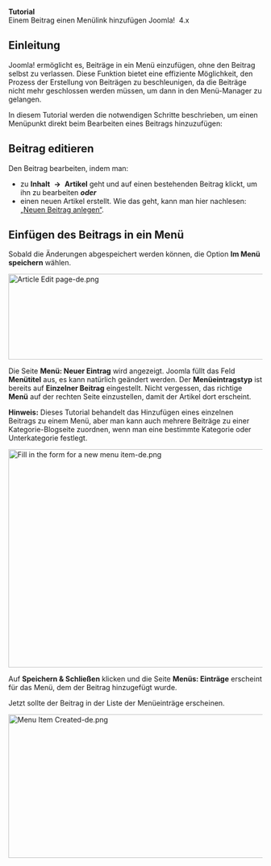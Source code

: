 <!-- Filename: J4.x:Adding_a_menu_link_in_an_article / Display title: Einem Beitrag einen Menülink hinzufügen -->

<span id="main-portal-heading">**Tutorial**  
Einem Beitrag einen Menülink hinzufügen</span> Joomla!  4.x

## Einleitung

Joomla! ermöglicht es, Beiträge in ein Menü einzufügen, ohne den Beitrag
selbst zu verlassen. Diese Funktion bietet eine effiziente Möglichkeit,
den Prozess der Erstellung von Beiträgen zu beschleunigen, da die
Beiträge nicht mehr geschlossen werden müssen, um dann in den
Menü-Manager zu gelangen.

In diesem Tutorial werden die notwendigen Schritte beschrieben, um einen
Menüpunkt direkt beim Bearbeiten eines Beitrags hinzuzufügen:

## Beitrag editieren

Den Beitrag bearbeiten, indem man:

- zu **Inhalt**  **→**  **Artikel** geht und auf einen bestehenden
  Beitrag klickt, um ihn zu bearbeiten ***oder***
- einen neuen Artikel erstellt. Wie das geht, kann man hier nachlesen:
  [„Neuen Beitrag
  anlegen“](https://docs.joomla.org/J4.x:Adding_a_New_Article "Special:MyLanguage/J4.x:Adding a New Article").

## Einfügen des Beitrags in ein Menü

Sobald die Änderungen abgespeichert werden können, die Option **Im Menü
speichern** wählen.

<img
src="https://docs.joomla.org/images/thumb/0/0a/Article_Edit_page-de.png/800px-Article_Edit_page-de.png"
decoding="async"
srcset="https://docs.joomla.org/images/0/0a/Article_Edit_page-de.png 1.5x"
data-file-width="1000" data-file-height="213" width="800" height="170"
alt="Article Edit page-de.png" />

Die Seite **Menü: Neuer Eintrag** wird angezeigt. Joomla füllt das Feld
**Menütitel** aus, es kann natürlich geändert werden. Der
**Menüeintragstyp** ist bereits auf **Einzelner Beitrag** eingestellt.
Nicht vergessen, das richtige **Menü** auf der rechten Seite
einzustellen, damit der Artikel dort erscheint.

**Hinweis:** Dieses Tutorial behandelt das Hinzufügen eines einzelnen
Beitrags zu einem Menü, aber man kann auch mehrere Beiträge zu einer
Kategorie-Blogseite zuordnen, wenn man eine bestimmte Kategorie oder
Unterkategorie festlegt.

<img
src="https://docs.joomla.org/images/thumb/1/16/Fill_in_the_form_for_a_new_menu_item-de.png/800px-Fill_in_the_form_for_a_new_menu_item-de.png"
decoding="async"
srcset="https://docs.joomla.org/images/1/16/Fill_in_the_form_for_a_new_menu_item-de.png 1.5x"
data-file-width="1000" data-file-height="541" width="800" height="433"
alt="Fill in the form for a new menu item-de.png" />

Auf **Speichern & Schließen** klicken und die Seite **Menüs: Einträge**
erscheint für das Menü, dem der Beitrag hinzugefügt wurde.

Jetzt sollte der Beitrag in der Liste der Menüeinträge erscheinen.

<img
src="https://docs.joomla.org/images/thumb/4/49/Menu_Item_Created-de.png/800px-Menu_Item_Created-de.png"
decoding="async"
srcset="https://docs.joomla.org/images/4/49/Menu_Item_Created-de.png 1.5x"
data-file-width="1000" data-file-height="356" width="800" height="285"
alt="Menu Item Created-de.png" />
